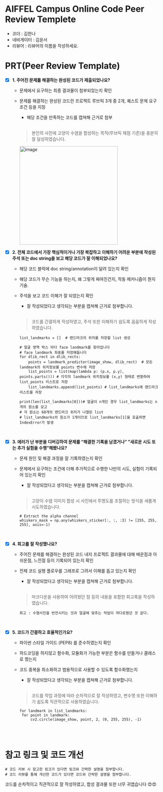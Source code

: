# AIFFEL Campus Online Code Peer Review Templete
- 코더 : 김한나
- 네비게이터 : 김윤서
- 리뷰어 : 리뷰어의 이름을 작성하세요.


# PRT(Peer Review Template)
- [x]  **1. 주어진 문제를 해결하는 완성된 코드가 제출되었나요?**
    - 문제에서 요구하는 최종 결과물이 첨부되었는지 확인
    - 문제를 해결하는 완성된 코드란 프로젝트 루브릭 3개 중 2개, 
    퀘스트 문제 요구조건 등을 지칭
        - 해당 조건을 만족하는 코드를 캡쳐해 근거로 첨부
      <br/>
      
      >본인의 사진에 고양이 수염을 합성하는 목적(루브릭 채점 기준)을 충분히 잘 달성하였습니다.
       <img width="322" alt="image" src="https://github.com/DiANA-KANG/aiffel_hn/assets/149550222/57203d72-99c2-4023-85ad-11ae297ce1f9">

      <br/>

    
- [x]  **2. 전체 코드에서 가장 핵심적이거나 가장 복잡하고 이해하기 어려운 부분에 작성된 
주석 또는 doc string을 보고 해당 코드가 잘 이해되었나요?**
    - 해당 코드 블럭에 doc string/annotation이 달려 있는지 확인
    - 해당 코드가 무슨 기능을 하는지, 왜 그렇게 짜여진건지, 작동 메커니즘이 뭔지 기술.
    - 주석을 보고 코드 이해가 잘 되었는지 확인
        - 잘 작성되었다고 생각되는 부분을 캡쳐해 근거로 첨부합니다.
     
      <br/>
      
      >코드를 간결하게 작성하였고, 주석 또한 이해하기 쉽도록 꼼꼼하게 작성하였습니다.

      ```
      list_landmarks = []  # 랜드마크의 위치를 저장할 list 생성
      
      # 얼굴 영역 박스 마다 face landmark를 찾아냅니다
      # face landmark 좌표를 저장해둡니다
      for dlib_rect in dlib_rects:
          points = landmark_predictor(image_show, dlib_rect)  # 모든 landmark의 위치정보를 points 변수에 저장
          list_points = list(map(lambda p: (p.x, p.y), points.parts())) # 각각의 landmark 위치정보를 (x,y) 형태로 변환하여 list_points 리스트로 저장
          list_landmarks.append(list_points) # list_landmarks에 랜드마크 리스트를 저장
      
      print(len(list_landmarks[0]))# 얼굴이 n개인 경우 list_landmarks는 n개의 원소를 갖고
      # 각 원소는 68개의 랜드마크 위치가 나열된 list
      # list_landmarks의 원소가 1개이므로 list_landmarks[1]을 호출하면 IndexError가 발생
      ```
      <br/>
      
        
- [x]  **3. 에러가 난 부분을 디버깅하여 문제를 “해결한 기록을 남겼거나” 
”새로운 시도 또는 추가 실험을 수행”해봤나요?**
    - 문제 원인 및 해결 과정을 잘 기록하였는지 확인
    - 문제에서 요구하는 조건에 더해 추가적으로 수행한 나만의 시도, 
    실험이 기록되어 있는지 확인
        - 잘 작성되었다고 생각되는 부분을 캡쳐해 근거로 첨부합니다.
     
      <br/>
      
      >고양이 수염 이미지 합성 시 사진에서 투명도를 조절하는 방식을 새롭게 시도하였습니다.

      ```
      # Extract the alpha channel
      whiskers_mask = np.any(whiskers_sticker[:, :, :3] != [255, 255, 255], axis=-1)
      ```
      <br/>
        
- [x]  **4. 회고를 잘 작성했나요?**
    - 주어진 문제를 해결하는 완성된 코드 내지 프로젝트 결과물에 대해
    배운점과 아쉬운점, 느낀점 등이 기록되어 있는지 확인
    - 전체 코드 실행 플로우를 그래프로 그려서 이해를 돕고 있는지 확인
        - 잘 작성되었다고 생각되는 부분을 캡쳐해 근거로 첨부합니다.
     
      <br/>
      
      >마크다운을 사용하여 어려웠던 점 등의 내용을 포함한 회고록을 작성하였습니다.

      ```
      회고 : 수염사진을 반전시키는 것과 얼굴에 맞추는 작업이 까다로웠던 것 같다.
      ```
      <br/>

        
- [x]  **5. 코드가 간결하고 효율적인가요?**
    - 파이썬 스타일 가이드 (PEP8) 를 준수하였는지 확인
    - 하드코딩을 하지않고 함수화, 모듈화가 가능한 부분은 함수를 만들거나 클래스로 짰는지
    - 코드 중복을 최소화하고 범용적으로 사용할 수 있도록 함수화했는지
        - 잘 작성되었다고 생각되는 부분을 캡쳐해 근거로 첨부합니다.
     
      <br/>
      
      >코드를 작업 과정에 따라 순차적으로 잘 작성하였고, 변수명 또한 이해하기 쉽도록 직관적으로 사용하였습니다.

      ```
      for landmark in list_landmarks:
       for point in landmark:
           cv2.circle(image_show, point, 2, (0, 255, 255), -1)
      ```
      <br/>
      <br/>


# 참고 링크 및 코드 개선
```
# 코드 리뷰 시 참고한 링크가 있다면 링크와 간략한 설명을 첨부합니다.
# 코드 리뷰를 통해 개선한 코드가 있다면 코드와 간략한 설명을 첨부합니다.
```
코드를 순차적이고 직관적으로 잘 작성하였고, 합성 결과물 또한 너무 귀엽습니다 😍😍
